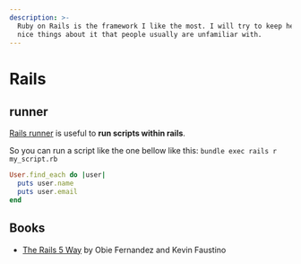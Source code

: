 ```yaml
---
description: >-
  Ruby on Rails is the framework I like the most. I will try to keep here some
  nice things about it that people usually are unfamiliar with.
---
```


# Rails

## runner

[Rails runner](https://guides.rubyonrails.org/command_line.html#rails-runner) is useful to **run scripts within rails**.

So you can run a script like the one bellow like this: `bundle exec rails r my_script.rb`

```ruby
User.find_each do |user|
  puts user.name
  puts user.email
end
```

## Books

* [The Rails 5 Way](https://leanpub.com/tr5w) by Obie Fernandez and Kevin Faustino

